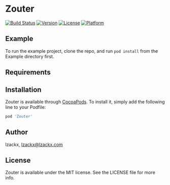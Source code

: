 # Zouter

[![Build Status](https://travis-ci.org/lzackx/Zouter.svg?branch=master)](https://github.com/lzackx/Zouter)
[![Version](https://img.shields.io/cocoapods/v/Zouter.svg?style=flat)](https://cocoapods.org/pods/Zouter)
[![License](https://img.shields.io/cocoapods/l/Zouter.svg?style=flat)](https://cocoapods.org/pods/Zouter)
[![Platform](https://img.shields.io/cocoapods/p/Zouter.svg?style=flat)](https://cocoapods.org/pods/Zouter)

## Example

To run the example project, clone the repo, and run `pod install` from the Example directory first.

## Requirements

## Installation

Zouter is available through [CocoaPods](https://cocoapods.org). To install
it, simply add the following line to your Podfile:

```ruby
pod 'Zouter'
```

## Author

lzackx, lzackx@lzackx.com

## License

Zouter is available under the MIT license. See the LICENSE file for more info.
